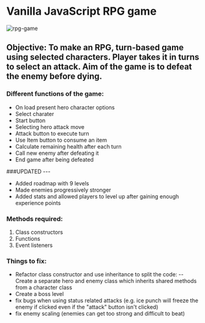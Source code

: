 # Vanilla JavaScript RPG game

![rpg-game](https://user-images.githubusercontent.com/84051594/204838320-54993ca2-5d1b-42df-8aa0-7577993d9e19.png)

## Objective: To make an RPG, turn-based game using selected characters. Player takes it in turns to select an attack. Aim of the game is to defeat the enemy before dying.

### Different functions of the game:

 - On load present hero character options
 - Select charater
 - Start button
 - Selecting hero attack move
 - Attack button to execute turn
 - Use Item button to consume an item
 - Calculate remaining health after each turn
 - Call new enemy after defeating it
 - End game after being defeated
 
 ###UPDATED ---
 - Added roadmap with 9 levels
 - Made enemies progressively stronger
 - Added stats and allowed players to level up after gaining enough experience points

### Methods required: 

1) Class constructors
2) Functions
3) Event listeners

### Things to fix:

- Refactor class constructor and use inheritance to split the code:
 -- Create a separate hero and enemy class which inherits shared methods from a character class
- Create a boss level
- fix bugs when using status related attacks (e.g. ice punch will freeze the enemy if clicked even if the "attack" button isn't clicked)
- fix enemy scaling (enemies can get too strong and difficult to beat)

